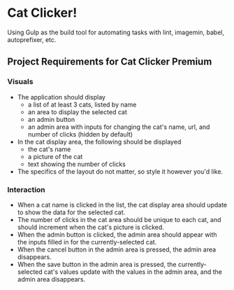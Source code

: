 # Cat Clicker!
Using Gulp as the build tool for automating tasks with lint, imagemin, babel, autoprefixer, etc.
## Project Requirements for Cat Clicker Premium
### Visuals
 - The application should display
    - a list of at least 3 cats, listed by name
    - an area to display the selected cat
    - an admin button
    - an admin area with inputs for changing the cat's name, url, and number of clicks (hidden by default)
 - In the cat display area, the following should be displayed
    - the cat's name
    - a picture of the cat
    - text showing the number of clicks
 - The specifics of the layout do not matter, so style it however you'd like.
### Interaction
 - When a cat name is clicked in the list, the cat display area should update to show the data for the selected cat.
 - The number of clicks in the cat area should be unique to each cat, and should increment when the cat's picture is clicked.
 - When the admin button is clicked, the admin area should appear with the inputs filled in for the currently-selected cat.
 - When the cancel button in the admin area is pressed, the admin area disappears.
 - When the save button in the admin area is pressed, the currently-selected cat's values update with the values in the admin area, and the admin area disappears.
